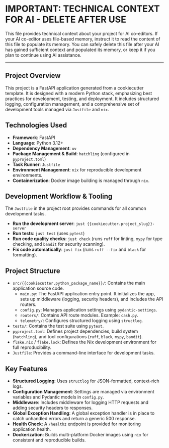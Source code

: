 # IMPORTANT: TECHNICAL CONTEXT FOR AI - DELETE AFTER USE

This file provides technical context about your project for AI co-editors.
If your AI co-editor uses file-based memory, instruct it to read the content of this file to populate its memory.
You can safely delete this file after your AI has gained sufficient context and populated its memory, or keep it if you plan to continue using AI assistance.

---

## Project Overview

This project is a FastAPI application generated from a cookiecutter template. It is designed with a modern Python stack, emphasizing best practices for development, testing, and deployment. It includes structured logging, configuration management, and a comprehensive set of development tools managed via `Justfile` and `nix`.

## Technologies Used

- **Framework**: FastAPI
- **Language**: Python 3.12+
- **Dependency Management**: `uv`
- **Package Management & Build**: `hatchling` (configured in `pyproject.toml`)
- **Task Runner**: `Justfile`
- **Environment Management**: `nix` for reproducible development environments.
- **Containerization**: Docker image building is managed through `nix`.

## Development Workflow & Tooling

The `Justfile` in the project root provides commands for all common development tasks.

- **Run the development server**: `just {{cookiecutter.project_slug}}-server`
- **Run tests**: `just test` (uses `pytest`)
- **Run code quality checks**: `just check` (runs `ruff` for linting, `mypy` for type checking, and `bandit` for security scanning).
- **Fix code automatically**: `just fix` (runs `ruff --fix` and `black` for formatting).

## Project Structure

- `src/{{cookiecutter.python_package_name}}/`: Contains the main application source code.
  - `main.py`: The FastAPI application entry point. It initializes the app, sets up middleware (logging, security headers), and includes the API routers.
  - `config.py`: Manages application settings using `pydantic-settings`.
  - `routers/`: Contains API route modules. Example: `cash.py`.
  - `telemetry/`: Configures structured logging using `structlog`.
- `tests/`: Contains the test suite using `pytest`.
- `pyproject.toml`: Defines project dependencies, build system (`hatchling`), and tool configurations (`ruff`, `black`, `mypy`, `bandit`).
- `flake.nix` / `flake.lock`: Defines the Nix development environment for full reproducibility.
- `Justfile`: Provides a command-line interface for development tasks.

## Key Features

- **Structured Logging**: Uses `structlog` for JSON-formatted, context-rich logs.
- **Configuration Management**: Settings are managed via environment variables and Pydantic models in `config.py`.
- **Middleware**: Includes middleware for logging HTTP requests and adding security headers to responses.
- **Global Exception Handling**: A global exception handler is in place to catch unhandled errors and return a generic 500 response.
- **Health Check**: A `/healthz` endpoint is provided for monitoring application health.
- **Dockerization**: Builds multi-platform Docker images using `nix` for consistent and reproducible builds.

